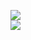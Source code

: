 [![](https://img.shields.io/badge/Made%20With-Github%20Spray-lightgrey.svg?style=for-the-badge&logo=github)](https://github.com/Annihil/github-spray#11004)  
[![](https://i.imgur.com/2DrTn0Z.gif)](https://github.com/Annihil/github-spray)